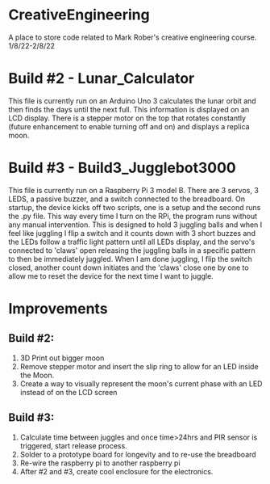 # CreativeEngineering
A place to store code related to Mark Rober's creative engineering course. 1/8/22-2/8/22 
# Build #2 - Lunar_Calculator
This file is currently run on an Arduino Uno 3 calculates the lunar orbit and then finds the days until the next full. This information is displayed on an LCD display. There is a stepper motor on the top that rotates constantly (future enhancement to enable turning off and on) and displays a replica moon.

# Build #3 - Build3_Jugglebot3000
This file is currently run on a Raspberry Pi 3 model B. There are 3 servos, 3 LEDS, a passive buzzer, and a switch connected to the breadboard. On startup, the device kicks off two scripts, one is a setup and the second runs the .py file. This way every time I turn on the RPi, the program runs without any manual intervention. This is designed to hold 3 juggling balls and when I feel like juggling I flip a switch and it counts down with 3 short buzzes and the LEDs follow a traffic light pattern until all LEDs display, and the servo's connected to 'claws' open releasing the juggling balls in a specific pattern to then be immediately juggled. When I am done juggling, I flip the switch closed, another count down initiates and the 'claws' close one by one to allow me to reset the device for the next time I want to juggle.

# Improvements

## Build #2:
1. 3D Print out bigger moon
2. Remove stepper motor and insert the slip ring to allow for an LED inside the Moon.
3. Create a way to visually represent the moon's current phase with an LED instead of on the LCD screen

## Build #3:
1. Calculate time between juggles and once time>24hrs and PIR sensor is triggered, start release process. 
2. Solder to a prototype board for longevity and to re-use the breadboard
3. Re-wire the raspberry pi to another raspberry pi
4. After #2 and #3, create cool enclosure for the electronics.
